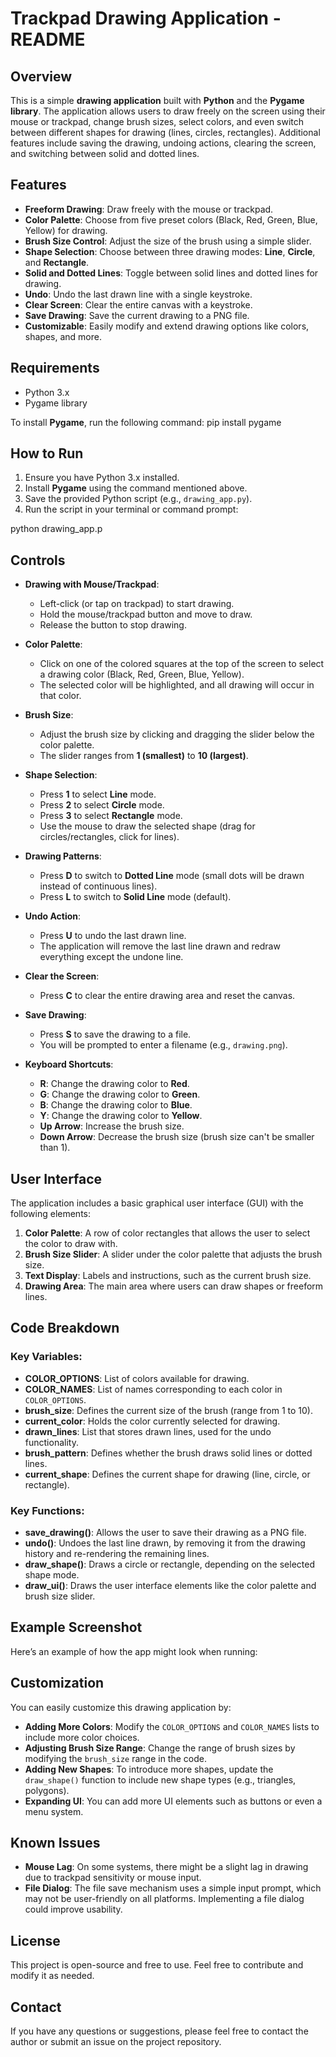 # Trackpad Drawing Application - README

## Overview

This is a simple **drawing application** built with **Python** and the **Pygame library**. The application allows users to draw freely on the screen using their mouse or trackpad, change brush sizes, select colors, and even switch between different shapes for drawing (lines, circles, rectangles). Additional features include saving the drawing, undoing actions, clearing the screen, and switching between solid and dotted lines.

## Features

- **Freeform Drawing**: Draw freely with the mouse or trackpad.
- **Color Palette**: Choose from five preset colors (Black, Red, Green, Blue, Yellow) for drawing.
- **Brush Size Control**: Adjust the size of the brush using a simple slider.
- **Shape Selection**: Choose between three drawing modes: **Line**, **Circle**, and **Rectangle**.
- **Solid and Dotted Lines**: Toggle between solid lines and dotted lines for drawing.
- **Undo**: Undo the last drawn line with a single keystroke.
- **Clear Screen**: Clear the entire canvas with a keystroke.
- **Save Drawing**: Save the current drawing to a PNG file.
- **Customizable**: Easily modify and extend drawing options like colors, shapes, and more.


## Requirements

- Python 3.x
- Pygame library

To install **Pygame**, run the following command:
pip install pygame

## How to Run

1. Ensure you have Python 3.x installed.
2. Install **Pygame** using the command mentioned above.
3. Save the provided Python script (e.g., `drawing_app.py`).
4. Run the script in your terminal or command prompt:

python drawing_app.p

## Controls

- **Drawing with Mouse/Trackpad**: 
  - Left-click (or tap on trackpad) to start drawing.
  - Hold the mouse/trackpad button and move to draw.
  - Release the button to stop drawing.

- **Color Palette**: 
  - Click on one of the colored squares at the top of the screen to select a drawing color (Black, Red, Green, Blue, Yellow).
  - The selected color will be highlighted, and all drawing will occur in that color.

- **Brush Size**: 
  - Adjust the brush size by clicking and dragging the slider below the color palette.
  - The slider ranges from **1 (smallest)** to **10 (largest)**.

- **Shape Selection**: 
  - Press **1** to select **Line** mode.
  - Press **2** to select **Circle** mode.
  - Press **3** to select **Rectangle** mode.
  - Use the mouse to draw the selected shape (drag for circles/rectangles, click for lines).

- **Drawing Patterns**: 
  - Press **D** to switch to **Dotted Line** mode (small dots will be drawn instead of continuous lines).
  - Press **L** to switch to **Solid Line** mode (default).

- **Undo Action**: 
  - Press **U** to undo the last drawn line.
  - The application will remove the last line drawn and redraw everything except the undone line.

- **Clear the Screen**: 
  - Press **C** to clear the entire drawing area and reset the canvas.

- **Save Drawing**: 
  - Press **S** to save the drawing to a file.
  - You will be prompted to enter a filename (e.g., `drawing.png`).

- **Keyboard Shortcuts**: 
  - **R**: Change the drawing color to **Red**.
  - **G**: Change the drawing color to **Green**.
  - **B**: Change the drawing color to **Blue**.
  - **Y**: Change the drawing color to **Yellow**.
  - **Up Arrow**: Increase the brush size.
  - **Down Arrow**: Decrease the brush size (brush size can't be smaller than 1).


## User Interface

The application includes a basic graphical user interface (GUI) with the following elements:

1. **Color Palette**: A row of color rectangles that allows the user to select the color to draw with.
2. **Brush Size Slider**: A slider under the color palette that adjusts the brush size.
3. **Text Display**: Labels and instructions, such as the current brush size.
4. **Drawing Area**: The main area where users can draw shapes or freeform lines.


## Code Breakdown

### Key Variables:

- **COLOR_OPTIONS**: List of colors available for drawing.
- **COLOR_NAMES**: List of names corresponding to each color in `COLOR_OPTIONS`.
- **brush_size**: Defines the current size of the brush (range from 1 to 10).
- **current_color**: Holds the color currently selected for drawing.
- **drawn_lines**: List that stores drawn lines, used for the undo functionality.
- **brush_pattern**: Defines whether the brush draws solid lines or dotted lines.
- **current_shape**: Defines the current shape for drawing (line, circle, or rectangle).

### Key Functions:

- **save_drawing()**: Allows the user to save their drawing as a PNG file.
- **undo()**: Undoes the last line drawn, by removing it from the drawing history and re-rendering the remaining lines.
- **draw_shape()**: Draws a circle or rectangle, depending on the selected shape mode.
- **draw_ui()**: Draws the user interface elements like the color palette and brush size slider.


## Example Screenshot

Here’s an example of how the app might look when running:


## Customization

You can easily customize this drawing application by:

- **Adding More Colors**: Modify the `COLOR_OPTIONS` and `COLOR_NAMES` lists to include more color choices.
- **Adjusting Brush Size Range**: Change the range of brush sizes by modifying the `brush_size` range in the code.
- **Adding New Shapes**: To introduce more shapes, update the `draw_shape()` function to include new shape types (e.g., triangles, polygons).
- **Expanding UI**: You can add more UI elements such as buttons or even a menu system.


## Known Issues

- **Mouse Lag**: On some systems, there might be a slight lag in drawing due to trackpad sensitivity or mouse input.
- **File Dialog**: The file save mechanism uses a simple input prompt, which may not be user-friendly on all platforms. Implementing a file dialog could improve usability.


## License

This project is open-source and free to use. Feel free to contribute and modify it as needed.


## Contact

If you have any questions or suggestions, please feel free to contact the author or submit an issue on the project repository.
